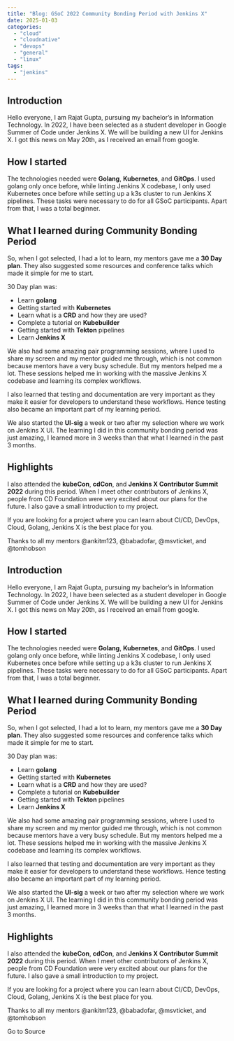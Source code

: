 ```yaml
---
title: "Blog: GSoC 2022 Community Bonding Period with Jenkins X"
date: 2025-01-03
categories: 
  - "cloud"
  - "cloudnative"
  - "devops"
  - "general"
  - "linux"
tags: 
  - "jenkins"
---
```


## Introduction

Hello everyone, I am Rajat Gupta, pursuing my bachelor’s in Information Technology. In 2022, I have been selected as a student developer in Google Summer of Code under Jenkins X. We will be building a new UI for Jenkins X. I got this news on May 20th, as I received an email from google.

## How I started

The technologies needed were **Golang**, **Kubernetes**, and **GitOps**. I used golang only once before, while linting Jenkins X codebase, I only used Kubernetes once before while setting up a k3s cluster to run Jenkins X pipelines. These tasks were necessary to do for all GSoC participants. Apart from that, I was a total beginner.

## What I learned during Community Bonding Period

So, when I got selected, I had a lot to learn, my mentors gave me a **30 Day plan**. They also suggested some resources and conference talks which made it simple for me to start.

30 Day plan was:

- Learn **golang**
- Getting started with **Kubernetes**
- Learn what is a **CRD** and how they are used?
- Complete a tutorial on **Kubebuilder**
- Getting started with **Tekton** pipelines
- Learn **Jenkins X**

We also had some amazing pair programming sessions, where I used to share my screen and my mentor guided me through, which is not common because mentors have a very busy schedule. But my mentors helped me a lot. These sessions helped me in working with the massive Jenkins X codebase and learning its complex workflows.

I also learned that testing and documentation are very important as they make it easier for developers to understand these workflows. Hence testing also became an important part of my learning period.

We also started the **UI-sig** a week or two after my selection where we work on Jenkins X UI. The learning I did in this community bonding period was just amazing, I learned more in 3 weeks than that what I learned in the past 3 months.

## Highlights

I also attended the **kubeCon**, **cdCon**, and **Jenkins X Contributor Summit 2022** during this period. When I meet other contributors of Jenkins X, people from CD Foundation were very excited about our plans for the future. I also gave a small introduction to my project.

If you are looking for a project where you can learn about CI/CD, DevOps, Cloud, Golang, Jenkins X is the best place for you.

Thanks to all my mentors @ankitm123, @babadofar, @msvticket, and @tomhobson

## Introduction

Hello everyone, I am Rajat Gupta, pursuing my bachelor’s in Information Technology. In 2022, I have been selected as a student developer in Google Summer of Code under Jenkins X. We will be building a new UI for Jenkins X. I got this news on May 20th, as I received an email from google.

## How I started

The technologies needed were **Golang**, **Kubernetes**, and **GitOps**. I used golang only once before, while linting Jenkins X codebase, I only used Kubernetes once before while setting up a k3s cluster to run Jenkins X pipelines. These tasks were necessary to do for all GSoC participants. Apart from that, I was a total beginner.

## What I learned during Community Bonding Period

So, when I got selected, I had a lot to learn, my mentors gave me a **30 Day plan**. They also suggested some resources and conference talks which made it simple for me to start.

30 Day plan was:

- Learn **golang**
- Getting started with **Kubernetes**
- Learn what is a **CRD** and how they are used?
- Complete a tutorial on **Kubebuilder**
- Getting started with **Tekton** pipelines
- Learn **Jenkins X**

We also had some amazing pair programming sessions, where I used to share my screen and my mentor guided me through, which is not common because mentors have a very busy schedule. But my mentors helped me a lot. These sessions helped me in working with the massive Jenkins X codebase and learning its complex workflows.

I also learned that testing and documentation are very important as they make it easier for developers to understand these workflows. Hence testing also became an important part of my learning period.

We also started the **UI-sig** a week or two after my selection where we work on Jenkins X UI. The learning I did in this community bonding period was just amazing, I learned more in 3 weeks than that what I learned in the past 3 months.

## Highlights

I also attended the **kubeCon**, **cdCon**, and **Jenkins X Contributor Summit 2022** during this period. When I meet other contributors of Jenkins X, people from CD Foundation were very excited about our plans for the future. I also gave a small introduction to my project.

If you are looking for a project where you can learn about CI/CD, DevOps, Cloud, Golang, Jenkins X is the best place for you.

Thanks to all my mentors @ankitm123, @babadofar, @msvticket, and @tomhobson

Go to Source
